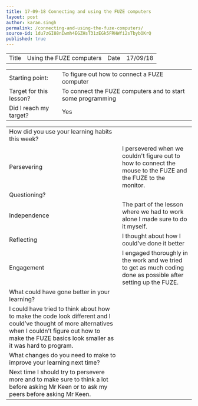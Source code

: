 ```yaml
---
title: 17-09-18 Connecting and using the FUZE computers
layout: post
author: karan.singh
permalink: /connecting-and-using-the-fuze-computers/
source-id: 1du7zGI88nIwmh4EGZHsT31zEGk5FRHWfi2sTbybOKrQ
published: true
---
```

<table>
  <tr>
    <td>Title</td>
    <td>Using the FUZE computers</td>
    <td>Date</td>
    <td>17/09/18</td>
  </tr>
</table>


<table>
  <tr>
    <td>Starting point:</td>
    <td>To figure out how to connect a FUZE computer</td>
  </tr>
  <tr>
    <td>Target for this lesson?</td>
    <td>To connect the FUZE computers and to start some programming</td>
  </tr>
  <tr>
    <td>Did I reach my target? </td>
    <td>Yes</td>
  </tr>
</table>


<table>
  <tr>
    <td>How did you use your learning habits this week?</td>
    <td></td>
  </tr>
  <tr>
    <td>Persevering</td>
    <td>I persevered when we couldn't figure out to how to connect the mouse to the FUZE and the FUZE to the monitor. </td>
  </tr>
  <tr>
    <td>Questioning?</td>
    <td></td>
  </tr>
  <tr>
    <td>Independence</td>
    <td>The part of the lesson where we had to work alone I made sure to do it myself. </td>
  </tr>
  <tr>
    <td>Reflecting</td>
    <td>I thought about how I could’ve done it better </td>
  </tr>
  <tr>
    <td>Engagement</td>
    <td>I engaged thoroughly in the work and we tried to get as much coding done as possible after setting up the FUZE. </td>
  </tr>
  <tr>
    <td>What could have gone better in your learning?</td>
    <td></td>
  </tr>
  <tr>
    <td>I could have tried to think about how to make the code look different and I could’ve thought of more alternatives when I couldn’t figure out how to make the FUZE basics look smaller as it was hard to program.</td>
    <td></td>
  </tr>
  <tr>
    <td>What changes do you need to make to improve your learning next time?</td>
    <td></td>
  </tr>
  <tr>
    <td>Next time I should try to persevere more and to make sure to think a lot before asking Mr Keen or to ask my peers before asking Mr Keen.</td>
    <td></td>
  </tr>
</table>


